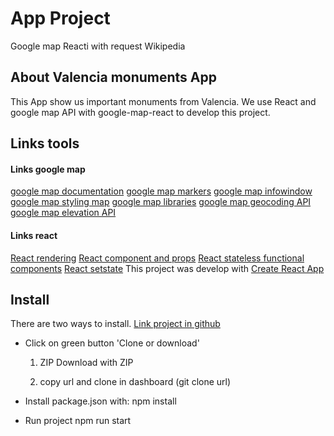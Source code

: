 # App Project
Google map Reacti with request Wikipedia

## About Valencia monuments App
This App show us  important monuments from Valencia. We use React and google map API with google-map-react to develop this project.

## Links tools

#### Links google map
[google map documentation](https://developers.google.com/maps/documentation/)
[google map markers](https://developers.google.com/maps/documentation/javascript/markers)
[google map infowindow](https://developers.google.com/maps/documentation/javascript/infowindows)
[google map styling map](https://developers.google.com/maps/documentation/javascript/styling#creating_a_styledmaptype
)
[google map libraries](https://developers.google.com/maps/documentation/javascript/libraries)
[google map geocoding API](https://developers.google.com/maps/documentation/geocoding/intro)
[google map elevation API](https://developers.google.com/maps/documentation/elevation/intro)

#### Links react
[React rendering](https://reactjs.org/docs/rendering-elements.html)
[React component and props](https://reactjs.org/docs/components-and-props.html)
[React stateless functional components](https://tylermcginnis.com/functional-components-vs-stateless-functional-components-vs-stateless-components/)
[React setstate](https://tylermcginnis.com/functional-components-vs-stateless-functional-components-vs-stateless-components/)
This project was develop with [Create React App](https://github.com/facebookincubator/create-react-app)

## Install

There are two ways to install.
[Link project in github](https://github.com/bermartinv/js-map-react)

- Click on green button 'Clone or download'

  1. ZIP
    Download with ZIP

  2. copy url and clone in dashboard (git clone url)

- Install package.json with:
    npm install

- Run project
    npm run start
    


